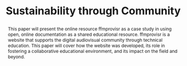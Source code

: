 ---
abstract: This paper will present the online resource ffmprovisr as a case study in
  using open, online documentation as a shared educational resource. ffmprovisr is
  a website that supports the digital audiovisual community through technical education.
  This paper will cover how the website was developed, its role in fostering a collaborative
  educational environment, and its impact on the field and beyond.
creators:
- Ashley Blewer
- Andrew WeaverWeaver
date: null
document_url: https://services.phaidra.univie.ac.at/api/object/o:1080494/download
grand_parent: iPRES
institutions: []
keywords: []
landing_page_url: https://phaidra.univie.ac.at/o:1080494
language: eng
layout: publication
license: CC BY 4.0 International
notes_url: null
parent: iPRES 2019
publication_type: paper
size: 192812
slides_url: null
source_name: iPRES
stream_url: null
title: 'Sustainability through Community '
year: 2019
---